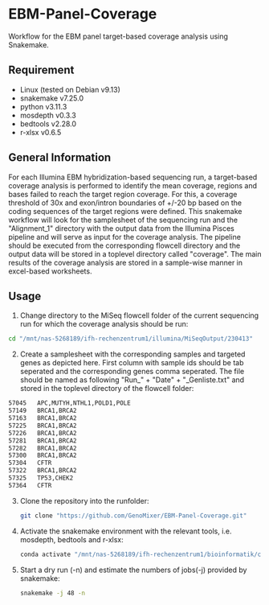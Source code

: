 # EBM-Panel-Coverage
Workflow for the EBM panel target-based coverage analysis using Snakemake.

## Requirement
- Linux (tested on Debian v9.13)
- snakemake v7.25.0   
- python v3.11.3 
- mosdepth v0.3.3
- bedtools v2.28.0
- r-xlsx v0.6.5


## General Information
For each Illumina EBM hybridization-based sequencing run, a target-based coverage analysis is performed to identify the mean coverage, regions and bases failed to reach the target region coverage. For this, a coverage threshold of 30x and exon/intron boundaries of +/-20 bp based on the coding sequences of the target regions were defined. This snakemake workflow will look for the samplesheet of the sequencing run and the "Alignment_1" directory with the output data from the Illumina Pisces pipeline and will serve as input for the coverage analysis. The pipeline should be executed from the corresponding flowcell directory and the output data will be stored in a toplevel directory called "coverage". The main results of the coverage analysis are stored in a sample-wise manner in excel-based worksheets. 


## Usage
1. Change directory to the MiSeq flowcell folder of the current sequencing run for which the coverage analysis should be run:

```bash
cd "/mnt/nas-5268189/ifh-rechenzentrum1/illumina/MiSeqOutput/230413"
```

2. Create a samplesheet with the corresponding samples and targeted genes as depicted here. First column with sample ids should be tab seperated and the corresponding genes comma seperated. The file should be named as following "Run_" + "Date" + "_Genliste.txt" and stored in the toplevel directory of the flowcell folder:

```bash
57045	APC,MUTYH,NTHL1,POLD1,POLE
57149	BRCA1,BRCA2
57163	BRCA1,BRCA2
57225	BRCA1,BRCA2
57226	BRCA1,BRCA2
57281	BRCA1,BRCA2
57282	BRCA1,BRCA2
57300	BRCA1,BRCA2
57304	CFTR
57322	BRCA1,BRCA2
57325	TP53,CHEK2
57364	CFTR
```

3. Clone the repository into the runfolder:

    ```bash
    git clone "https://github.com/GenoMixer/EBM-Panel-Coverage.git"
    ```

4. Activate the snakemake environment with the relevant tools, i.e. mosdepth, bedtools and r-xlsx:

    ```bash
    conda activate "/mnt/nas-5268189/ifh-rechenzentrum1/bioinformatik/conda/envs/coverage"
    ```

5. Start a dry run (-n) and estimate the numbers of jobs(-j) provided by snakemake:

    ```bash
    snakemake -j 48 -n
    ```
